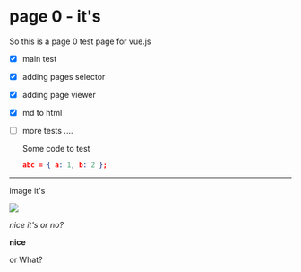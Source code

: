 # page 0 - it's

  So this is a page 0
  test page for vue.js

- [x] main test 

- [x] adding pages selector

- [x] adding page viewer

- [x] md to html 

- [ ] more tests ....

  
  Some code to test
  
  ```json
  abc = { a: 1, b: 2 };
  ```

---

image it's

![](images/otWorld1.png)

*nice it's or no?*

**nice**

or What?

